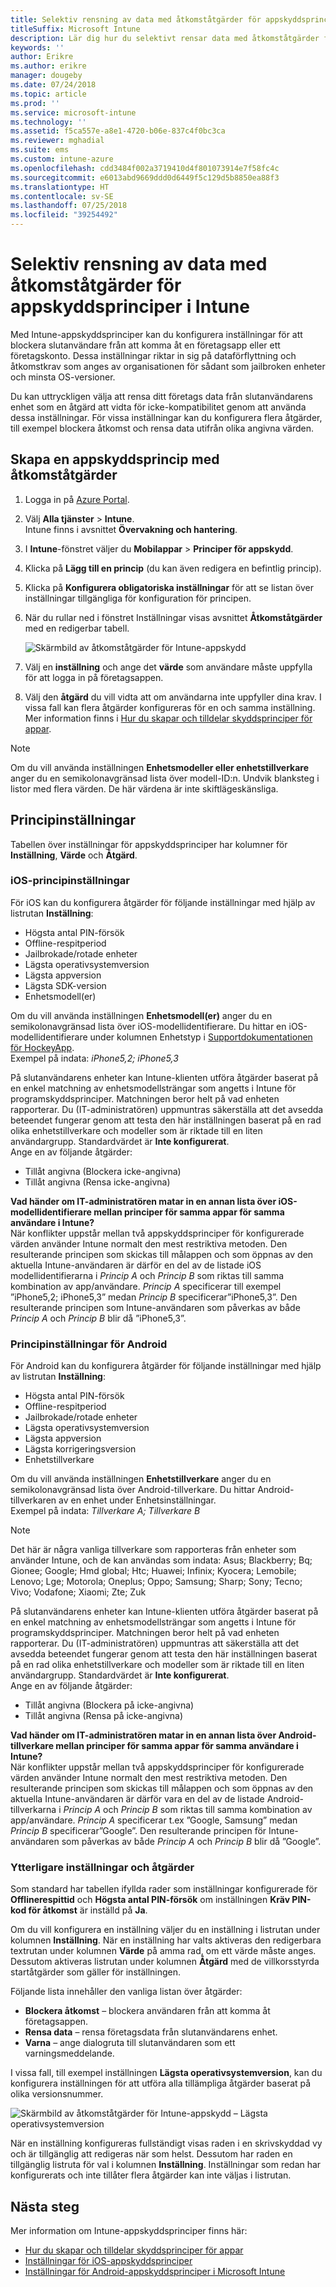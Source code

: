 ```yaml
---
title: Selektiv rensning av data med åtkomståtgärder för appskyddsprinciper
titleSuffix: Microsoft Intune
description: Lär dig hur du selektivt rensar data med åtkomståtgärder för appskyddsprinciper i Microsoft Intune.
keywords: ''
author: Erikre
ms.author: erikre
manager: dougeby
ms.date: 07/24/2018
ms.topic: article
ms.prod: ''
ms.service: microsoft-intune
ms.technology: ''
ms.assetid: f5ca557e-a8e1-4720-b06e-837c4f0bc3ca
ms.reviewer: mghadial
ms.suite: ems
ms.custom: intune-azure
ms.openlocfilehash: cdd3484f002a3719410d4f801073914e7f58fc4c
ms.sourcegitcommit: e6013abd9669ddd0d6449f5c129d5b8850ea88f3
ms.translationtype: HT
ms.contentlocale: sv-SE
ms.lasthandoff: 07/25/2018
ms.locfileid: "39254492"
---
```

# <a name="selectively-wipe-data-using-app-protection-policy-access-actions-in-intune"></a>Selektiv rensning av data med åtkomståtgärder för appskyddsprinciper i Intune

Med Intune-appskyddsprinciper kan du konfigurera inställningar för att blockera slutanvändare från att komma åt en företagsapp eller ett företagskonto. Dessa inställningar riktar in sig på dataförflyttning och åtkomstkrav som anges av organisationen för sådant som jailbroken enheter och minsta OS-versioner.
 
Du kan uttryckligen välja att rensa ditt företags data från slutanvändarens enhet som en åtgärd att vidta för icke-kompatibilitet genom att använda dessa inställningar. För vissa inställningar kan du konfigurera flera åtgärder, till exempel blockera åtkomst och rensa data utifrån olika angivna värden.

## <a name="create-an-app-protection-policy-using-access-actions"></a>Skapa en appskyddsprincip med åtkomståtgärder

1. Logga in på [Azure Portal](https://portal.azure.com).
2. Välj **Alla tjänster** > **Intune**.  
    Intune finns i avsnittet **Övervakning och hantering**.
3. I **Intune**-fönstret väljer du **Mobilappar** > **Principer för appskydd**.
4. Klicka på **Lägg till en princip** (du kan även redigera en befintlig princip). 
5. Klicka på **Konfigurera obligatoriska inställningar** för att se listan över inställningar tillgängliga för konfiguration för principen. 
6. När du rullar ned i fönstret Inställningar visas avsnittet **Åtkomståtgärder** med en redigerbar tabell.

    ![Skärmbild av åtkomståtgärder för Intune-appskydd](./media/apps-selective-wipe-access-actions01.png)

7. Välj en **inställning** och ange det **värde** som användare måste uppfylla för att logga in på företagsappen. 
8. Välj den **åtgärd** du vill vidta att om användarna inte uppfyller dina krav. I vissa fall kan flera åtgärder konfigureras för en och samma inställning. Mer information finns i [Hur du skapar och tilldelar skyddsprinciper för appar](app-protection-policies.md).

>[!NOTE]
> Om du vill använda inställningen **Enhetsmodeller eller enhetstillverkare** anger du en semikolonavgränsad lista över modell-ID:n. Undvik blanksteg i listor med flera värden. De här värdena är inte skiftlägeskänsliga. 

## <a name="policy-settings"></a>Principinställningar 

Tabellen över inställningar för appskyddsprinciper har kolumner för **Inställning**, **Värde** och **Åtgärd**.

### <a name="ios-policy-settings"></a>iOS-principinställningar
För iOS kan du konfigurera åtgärder för följande inställningar med hjälp av listrutan **Inställning**:
-  Högsta antal PIN-försök
-  Offline-respitperiod
-  Jailbrokade/rotade enheter
-  Lägsta operativsystemversion
-  Lägsta appversion
-  Lägsta SDK-version
-  Enhetsmodell(er)

Om du vill använda inställningen **Enhetsmodell(er)** anger du en semikolonavgränsad lista över iOS-modellidentifierare. Du hittar en iOS-modellidentifierare under kolumnen Enhetstyp i [Supportdokumentationen för HockeyApp](https://support.hockeyapp.net/kb/client-integration-ios-mac-os-x-tvos/ios-device-types).<br>
Exempel på indata: *iPhone5,2; iPhone5,3*

På slutanvändarens enheter kan Intune-klienten utföra åtgärder baserat på en enkel matchning av enhetsmodellsträngar som angetts i Intune för programskyddsprinciper. Matchningen beror helt på vad enheten rapporterar. Du (IT-administratören) uppmuntras säkerställa att det avsedda beteendet fungerar genom att testa den här inställningen baserat på en rad olika enhetstillverkare och modeller som är riktade till en liten användargrupp. Standardvärdet är **Inte konfigurerat**.<br>
Ange en av följande åtgärder: 
- Tillåt angivna (Blockera icke-angivna)
- Tillåt angivna (Rensa icke-angivna)

**Vad händer om IT-administratören matar in en annan lista över iOS-modellidentifierare mellan principer för samma appar för samma användare i Intune?**<br>
När konflikter uppstår mellan två appskyddsprinciper för konfigurerade värden använder Intune normalt den mest restriktiva metoden. Den resulterande principen som skickas till målappen och som öppnas av den aktuella Intune-användaren är därför en del av de listade iOS modellidentifierarna i *Princip A* och *Princip B* som riktas till samma kombination av app/användare. *Princip A* specificerar till exempel ”iPhone5,2; iPhone5,3” medan *Princip B* specificerar”iPhone5,3”. Den resulterande principen som Intune-användaren som påverkas av både *Princip A* och *Princip B* blir då ”iPhone5,3”. 

### <a name="android-policy-settings"></a>Principinställningar för Android

För Android kan du konfigurera åtgärder för följande inställningar med hjälp av listrutan **Inställning**:
-  Högsta antal PIN-försök
-  Offline-respitperiod
-  Jailbrokade/rotade enheter
-  Lägsta operativsystemversion
-  Lägsta appversion
-  Lägsta korrigeringsversion
-  Enhetstillverkare

Om du vill använda inställningen **Enhetstillverkare** anger du en semikolonavgränsad lista över Android-tillverkare. Du hittar Android-tillverkaren av en enhet under Enhetsinställningar.<br>
Exempel på indata: *Tillverkare A; Tillverkare B* 

>[!NOTE]
> Det här är några vanliga tillverkare som rapporteras från enheter som använder Intune, och de kan användas som indata: Asus; Blackberry; Bq; Gionee; Google; Hmd global; Htc; Huawei; Infinix; Kyocera; Lemobile; Lenovo; Lge; Motorola; Oneplus; Oppo; Samsung; Sharp; Sony; Tecno; Vivo; Vodafone; Xiaomi; Zte; Zuk

På slutanvändarens enheter kan Intune-klienten utföra åtgärder baserat på en enkel matchning av enhetsmodellsträngar som angetts i Intune för programskyddsprinciper. Matchningen beror helt på vad enheten rapporterar. Du (IT-administratören) uppmuntras att säkerställa att det avsedda beteendet fungerar genom att testa den här inställningen baserat på en rad olika enhetstillverkare och modeller som är riktade till en liten användargrupp. Standardvärdet är **Inte konfigurerat**.<br>
Ange en av följande åtgärder: 
- Tillåt angivna (Blockera på icke-angivna)
- Tillåt angivna (Rensa på icke-angivna)

**Vad händer om IT-administratören matar in en annan lista över Android-tillverkare mellan principer för samma appar för samma användare i Intune?**<br>
När konflikter uppstår mellan två appskyddsprinciper för konfigurerade värden använder Intune normalt den mest restriktiva metoden. Den resulterande principen som skickas till målappen och som öppnas av den aktuella Intune-användaren är därför vara en del av de listade Android-tillverkarna i *Princip A* och *Princip B* som riktas till samma kombination av app/användare. *Princip A* specificerar t.ex ”Google, Samsung” medan *Princip B* specificerar”Google”. Den resulterande principen för Intune-användaren som påverkas av både *Princip A* och *Princip B* blir då ”Google”. 

### <a name="additional-settings-and-actions"></a>Ytterligare inställningar och åtgärder 

Som standard har tabellen ifyllda rader som inställningar konfigurerade för **Offlinerespittid** och **Högsta antal PIN-försök** om inställningen **Kräv PIN-kod för åtkomst** är inställd på **Ja**.
 
Om du vill konfigurera en inställning väljer du en inställning i listrutan under kolumnen **Inställning**. När en inställning har valts aktiveras den redigerbara textrutan under kolumnen **Värde** på amma rad, om ett värde måste anges. Dessutom aktiveras listrutan under kolumnen **Åtgärd** med de villkorsstyrda startåtgärder som gäller för inställningen. 

Följande lista innehåller den vanliga listan över åtgärder:
-  **Blockera åtkomst** – blockera användaren från att komma åt företagsappen.
-  **Rensa data** – rensa företagsdata från slutanvändarens enhet.
-  **Varna** – ange dialogruta till slutanvändaren som ett varningsmeddelande.

I vissa fall, till exempel inställningen **Lägsta operativsystemversion**, kan du konfigurera inställningen för att utföra alla tillämpliga åtgärder baserat på olika versionsnummer. 

![Skärmbild av åtkomståtgärder för Intune-appskydd – Lägsta operativsystemversion](./media/apps-selective-wipe-access-actions05.png)

När en inställning konfigureras fullständigt visas raden i en skrivskyddad vy och är tillgänglig att redigeras när som helst. Dessutom har raden en tillgänglig listruta för val i kolumnen **Inställning**. Inställningar som redan har konfigurerats och inte tillåter flera åtgärder kan inte väljas i listrutan.

## <a name="next-steps"></a>Nästa steg

Mer information om Intune-appskyddsprinciper finns här:
- [Hur du skapar och tilldelar skyddsprinciper för appar](app-protection-policies.md)
- [Inställningar för iOS-appskyddsprinciper](app-protection-policy-settings-ios.md)
- [Inställningar för Android-appskyddsprinciper i Microsoft Intune](app-protection-policy-settings-android.md) 


